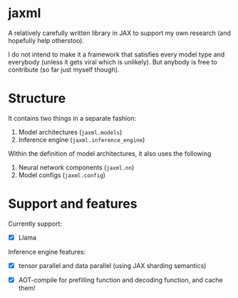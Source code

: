 # jaxml

A relatively carefully written library in JAX to support my own research (and hopefully help otherstoo).

I do not intend to make it a framework that satisfies every model type and everybody (unless it gets viral which is unlikely). But anybody is free to contribute (so far just myself though).

# Structure

It contains two things in a separate fashion:
1. Model architectures (`jaxml.models`)
2. Inference engine (`jaxml.inference_engine`)

Within the definition of model architectures, it also uses the following
1. Neural network components (`jaxml.nn`)
2. Model configs (`jaxml.config`)


# Support and features

Currently support:
- [x] Llama

Inference engine features:
- [x] tensor parallel and data parallel (using JAX sharding semantics)
- [x] AOT-compile for prefilling function and decoding function, and cache them!


